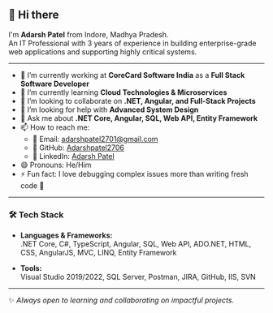 ## 👋 Hi there  

I'm **Adarsh Patel** from Indore, Madhya Pradesh.  
An IT Professional with 3 years of experience in building enterprise-grade web applications and supporting highly critical systems.  

---

- 🔭 I’m currently working at **CoreCard Software India** as a **Full Stack Software Developer**  
- 🌱 I’m currently learning **Cloud Technologies & Microservices**  
- 👯 I’m looking to collaborate on **.NET, Angular, and Full-Stack Projects**  
- 🤔 I’m looking for help with **Advanced System Design**  
- 💬 Ask me about **.NET Core, Angular, SQL, Web API, Entity Framework**  
- 📫 How to reach me:  
  - 📧 Email: [adarshpatel2701@gmail.com](mailto:adarshpatel2701@gmail.com)  
  - 🔗 GitHub: [Adarshpatel2706](https://github.com/Adarshpatel2706)  
  - 💼 LinkedIn: [Adarsh Patel](#)  
- 😄 Pronouns: He/Him  
- ⚡ Fun fact: I love debugging complex issues more than writing fresh code 🚀  

---

### 🛠️ Tech Stack  

- **Languages & Frameworks:**  
  .NET Core, C#, TypeScript, Angular, SQL, Web API, ADO.NET, HTML, CSS, AngularJS, MVC, LINQ, Entity Framework  

- **Tools:**  
  Visual Studio 2019/2022, SQL Server, Postman, JIRA, GitHub, IIS, SVN  

---

✨ *Always open to learning and collaborating on impactful projects.*
